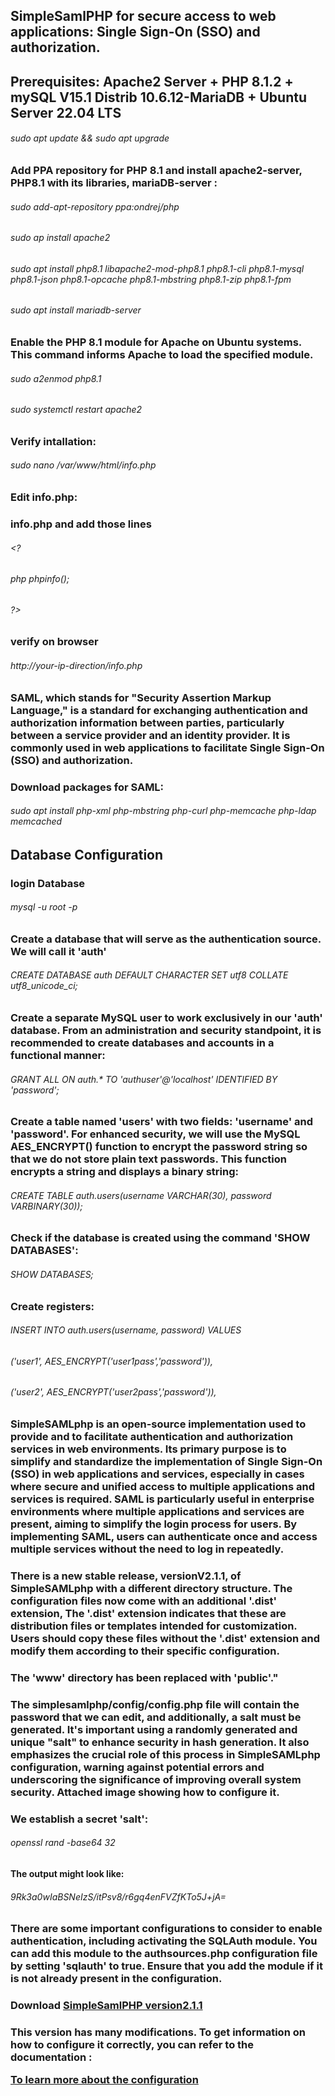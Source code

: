 ## SimpleSamlPHP for secure access to web applications: Single Sign-On (SSO) and authorization.
## Prerequisites: Apache2 Server + PHP 8.1.2 + mySQL V15.1 Distrib 10.6.12-MariaDB + Ubuntu Server 22.04 LTS 
###### sudo apt update && sudo apt upgrade
### Add PPA repository for PHP 8.1 and install apache2-server, PHP8.1 with its libraries, mariaDB-server :  
###### sudo add-apt-repository ppa:ondrej/php
###### sudo ap install apache2
###### sudo apt install php8.1 libapache2-mod-php8.1 php8.1-cli php8.1-mysql php8.1-json php8.1-opcache php8.1-mbstring php8.1-zip php8.1-fpm
###### sudo apt install mariadb-server
### Enable the PHP 8.1 module for Apache on Ubuntu systems. This command informs Apache to load the specified module.
###### sudo a2enmod php8.1
###### sudo systemctl restart apache2
### Verify intallation: 
###### sudo nano /var/www/html/info.php
### Edit info.php:
### info.php and add those lines 
###### <?
###### php phpinfo(); 
###### ?>
### verify on browser
###### http://your-ip-direction/info.php
### SAML, which stands for "Security Assertion Markup Language," is a standard for exchanging authentication and authorization information between parties, particularly between a service provider and an identity provider. It is commonly used in web applications to facilitate Single Sign-On (SSO) and authorization.
### Download packages for SAML: 
###### sudo apt install php-xml php-mbstring php-curl php-memcache php-ldap memcached
## Database Configuration
### login Database
###### mysql -u root -p
### Create a database that will serve as the authentication source. We will call it 'auth'
###### CREATE DATABASE auth DEFAULT CHARACTER SET utf8 COLLATE utf8_unicode_ci;
### Create a separate MySQL user to work exclusively in our 'auth' database. From an administration and security standpoint, it is recommended to create databases and accounts in a functional manner:
###### GRANT ALL ON auth.* TO 'authuser'@'localhost' IDENTIFIED BY 'password';
### Create a table named 'users' with two fields: 'username' and 'password'. For enhanced security, we will use the MySQL AES_ENCRYPT() function to encrypt the password string so that we do not store plain text passwords. This function encrypts a string and displays a binary string:
###### CREATE TABLE auth.users(username VARCHAR(30), password VARBINARY(30));
### Check if the database is created using the command 'SHOW DATABASES':
###### SHOW DATABASES;
### Create registers:
###### INSERT INTO auth.users(username, password) VALUES
###### ('user1', AES_ENCRYPT('user1pass','password')),
###### ('user2', AES_ENCRYPT('user2pass','password')),
### SimpleSAMLphp is an open-source implementation used to provide and to facilitate authentication and authorization services in web environments. Its primary purpose is to simplify and standardize the implementation of Single Sign-On (SSO) in web applications and services, especially in cases where secure and unified access to multiple applications and services is required. SAML is particularly useful in enterprise environments where multiple applications and services are present, aiming to simplify the login process for users. By implementing SAML, users can authenticate once and access multiple services without the need to log in repeatedly.
### There is a new stable release, versionV2.1.1, of SimpleSAMLphp with a different directory structure. The configuration files now come with an additional '.dist' extension, The '.dist' extension indicates that these are distribution files or templates intended for customization. Users should copy these files without the '.dist' extension and modify them according to their specific configuration.
### The 'www' directory has been replaced with 'public'."
### The simplesamlphp/config/config.php file will contain the password that we can edit, and additionally, a salt must be generated. It's important using a randomly generated and unique "salt" to enhance security in hash generation. It also emphasizes the crucial role of this process in SimpleSAMLphp configuration, warning against potential errors and underscoring the significance of improving overall system security. Attached image showing how to configure it.
### We establish a secret 'salt':
###### openssl rand -base64 32
#### The output might look like:
###### 9Rk3a0wIaBSNeIzS/itPsv8/r6gq4enFVZfKTo5J+jA=
### There are some important configurations to consider to enable authentication, including activating the SQLAuth module. You can add this module to the authsources.php configuration file by setting 'sqlauth' to true. Ensure that you add the module if it is not already present in the configuration.
### <p>Download <a href="https://github.com/simplesamlphp/simplesamlphp/releases/download/v2.1.1/simplesamlphp-2.1.1-full.tar.gz"> SimpleSamlPHP version2.1.1</a> </p>
### <p>This version has many modifications. To get information on how to configure it correctly, you can refer to the documentation : </p><a href="https://simplesamlphp.org/docs/stable/index.html"> To learn more about the configuration</a> </p>

